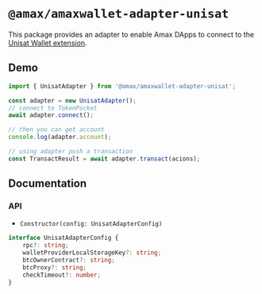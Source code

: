 # `@amax/amaxwallet-adapter-unisat`

This package provides an adapter to enable Amax DApps to connect to the  [Unisat Wallet extension](https://github.com/armoniax/amaxjs/tree/main/packages/amaxwallet-adapter/packages/adapters/wallets/unisat).

## Demo

```typescript
import { UnisatAdapter } from '@amax/amaxwallet-adapter-unisat';

const adapter = new UnisatAdapter();
// connect to TokenPocket
await adapter.connect();

// then you can get account
console.log(adapter.account);

// using adapter push a transaction
const TransactResult = await adapter.transact(acions);
```

## Documentation

### API

-   `Constructor(config: UnisatAdapterConfig)`

```typescript
interface UnisatAdapterConfig {
    rpc?: string;
    walletProviderLocalStorageKey?: string;
    btcOwnerContract?: string;
    btcProxy?: string;
    checkTimeout?: number;
}
```